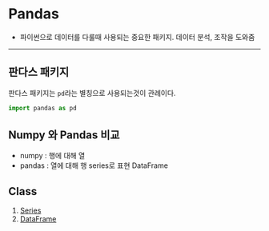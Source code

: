 # Pandas

- 파이썬으로 데이터를 다룰때 사용되는 중요한 패키지. 데이터 분석, 조작을 도와줌

---



## 판다스 패키지

판다스 패키지는 `pd`라는 별칭으로 사용되는것이 관례이다.

```python
import pandas as pd
```



## Numpy 와 Pandas 비교

- numpy : 행에 대해 열
- pandas : 열에 대해 행 series로 표현 DataFrame



## Class

1. [Series](./Series.md)
2. [DataFrame](DataFrame.md)

